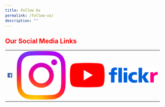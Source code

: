 ```yaml
---
title: Follow Us
permalink: /follow-us/
description: ""
---
```

<h2 style="color:red;">Our Social Media Links</h2>

<table>
<tbody>
  <tr>
    <td><a href="https://www.facebook.com/TownsvillePrimarySchool" target="_blank"><img src="/images/facebook.png"></a></td>
		<td><a href="https://www.instagram.com/townsvilleprimaryschool/" target="_blank"><img src="/images/Instagram_Glyph_Gradient.png"></a></td>
    <td><a href="https://www.youtube.com/channel/UCOjvAvnhLhKg2xtkVOOnyhQ/" target="_blank"><img src="/images/yt_icon_rgb.png"></a></td>
    <td><a href="https://www.flickr.com/photos/guangyangps/" target="_blank"><img src="/images/966e09a41a33f89fe18f2ab227336f09.png"></a></td>
  </tr>
</tbody>
</table>